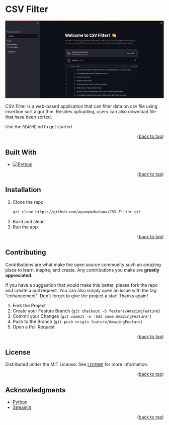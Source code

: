 <a name="readme-top"></a>

<!-- ABOUT THE PROJECT -->

# CSV Filter

![CSV Filter Screen Shot][csv-filter-screenshot]

CSV Filter is a web-based application that can filter data on csv file using insertion sort algorithm. Besides uploading, users can also download file that have been sorted.

Use the `README.md` to get started.

<p align="right">(<a href="#readme-top">back to top</a>)</p>

## Built With

- [![Python][python.org]](https://www.python.org/)

<p align="right">(<a href="#readme-top">back to top</a>)</p>

<!-- GETTING STARTED -->

## Installation

1. Clone the repo
   ```sh
   git clone https://github.com/agungmahadana/CSV-Filter.git
   ```
2. Build and clean
3. Run the app

<p align="right">(<a href="#readme-top">back to top</a>)</p>

<!-- CONTRIBUTING -->

## Contributing

Contributions are what make the open source community such an amazing place to learn, inspire, and create. Any contributions you make are **greatly appreciated**.

If you have a suggestion that would make this better, please fork the repo and create a pull request. You can also simply open an issue with the tag "enhancement".
Don't forget to give the project a star! Thanks again!

1. Fork the Project
2. Create your Feature Branch (`git checkout -b feature/AmazingFeature`)
3. Commit your Changes (`git commit -m 'Add some AmazingFeature'`)
4. Push to the Branch (`git push origin feature/AmazingFeature`)
5. Open a Pull Request

<p align="right">(<a href="#readme-top">back to top</a>)</p>

<!-- LICENSE -->

## License

Distributed under the MIT License. See [`LICENSE`](LICENSE) for more information.

<p align="right">(<a href="#readme-top">back to top</a>)</p>

<!-- ACKNOWLEDGMENTS -->

## Acknowledgments

- [Python](https://www.python.org/)
- [Streamlit](https://streamlit.io/)

<p align="right">(<a href="#readme-top">back to top</a>)</p>

<!-- MARKDOWN LINK & IMAGE -->

[csv-filter-screenshot]: image/readme.jpeg
[python.org]: https://img.shields.io/badge/Python-FFD43B?style=for-the-badge&logo=python&logoColor=blue
